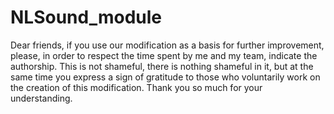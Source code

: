 # NLSound_module
Dear friends, if you use our modification as a basis for further improvement, please, in order to respect the time spent by me and my team, indicate the authorship. 
This is not shameful, there is nothing shameful in it, but at the same time you express a sign of gratitude to those who voluntarily work on the creation of this modification. 
Thank you so much for your understanding.

